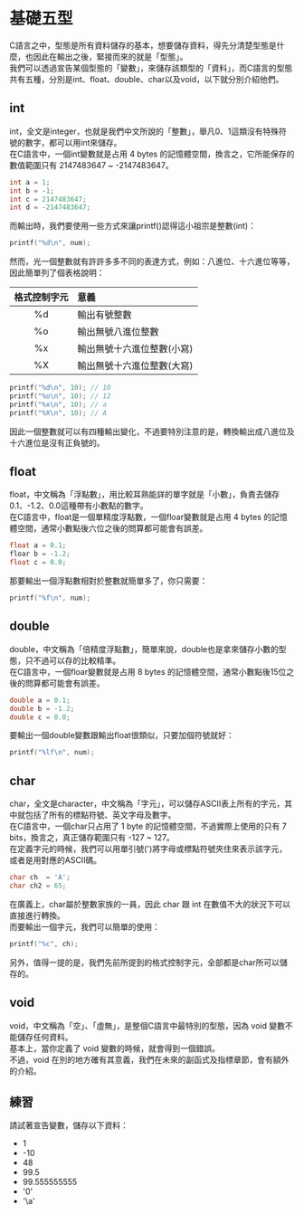 # 基礎五型
C語言之中，型態是所有資料儲存的基本，想要儲存資料，得先分清楚型態是什麼，也因此在輸出之後，緊接而來的就是「型態」。  
我們可以透過宣告某個型態的「變數」，來儲存該類型的「資料」，而C語言的型態共有五種，分別是int、float、double、char以及void，以下就分別介紹他們。

## int
int，全文是integer，也就是我們中文所說的「整數」，舉凡0、1這類沒有特殊符號的數字，都可以用int來儲存。  
在C語言中，一個int變數就是占用 4 bytes 的記憶體空間，換言之，它所能保存的數值範圍只有 2147483647 ~ -2147483647。  
```c++
int a = 1;
int b = -1;
int c = 2147483647;
int d = -2147483647;
```

而輸出時，我們要使用一些方式來讓printf()認得這小祖宗是整數(int)：
```c++
printf("%d\n", num);
```
然而，光一個整數就有許許多多不同的表達方式，例如：八進位、十六進位等等，因此簡單列了個表格說明：

|  格式控制字元 |          意義           |
|:-----------:|:-----------------------|
| %d          | 輸出有號整數             |
| %o          | 輸出無號八進位整數        |
| %x          | 輸出無號十六進位整數(小寫) |
| %X          | 輸出無號十六進位整數(大寫) |

```c++
printf("%d\n", 10); // 10
printf("%o\n", 10); // 12
printf("%x\n", 10); // a
printf("%X\n", 10); // A
```

因此一個整數就可以有四種輸出變化，不過要特別注意的是，轉換輸出成八進位及十六進位是沒有正負號的。

## float
float，中文稱為「浮點數」，用比較耳熟能詳的單字就是「小數」，負責去儲存0.1、-1.2、0.0這種帶有小數點的數字。  
在C語言中，float是一個單精度浮點數，一個floar變數就是占用 4 bytes 的記憶體空間，通常小數點後六位之後的問算都可能會有誤差。  
```c++
float a = 0.1;
floar b = -1.2;
float c = 0.0;
```

那要輸出一個浮點數相對於整數就簡單多了，你只需要：

```c++
printf("%f\n", num);
```

## double
double，中文稱為「倍精度浮點數」，簡單來說，double也是拿來儲存小數的型態，只不過可以存的比較精準。  
在C語言中，一個floar變數就是占用 8 bytes 的記憶體空間，通常小數點後15位之後的問算都可能會有誤差。  

```c++
double a = 0.1;
double b = -1.2;
double c = 0.0;
```

要輸出一個double變數跟輸出float很類似，只要加個符號就好：  

```c++
printf("%lf\n", num);
```

## char
char，全文是character，中文稱為「字元」，可以儲存ASCII表上所有的字元，其中就包括了所有的標點符號、英文字母及數字。  
在C語言中，一個char只占用了 1 byte 的記憶體空間，不過實際上使用的只有 7 bits，換言之，真正儲存範圍只有 -127 ~ 127。  
在定義字元的時候，我們可以用單引號(')將字母或標點符號夾住來表示該字元，或者是用對應的ASCII碼。  
```c++
char ch  = 'A';
char ch2 = 65;
```
在廣義上，char屬於整數家族的一員，因此 char 跟 int 在數值不大的狀況下可以直接進行轉換。  
而要輸出一個字元，我們可以簡單的使用：
```c++
printf("%c", ch);
```

另外，值得一提的是，我們先前所提到的格式控制字元，全部都是char所可以儲存的。

## void
void，中文稱為「空」、「虛無」，是整個C語言中最特別的型態，因為 void 變數不能儲存任何資料。  
基本上，當你定義了 void 變數的時候，就會得到一個錯誤。  
不過，void 在別的地方確有其意義，我們在未來的副函式及指標章節，會有額外的介紹。  

## 練習
請試著宣告變數，儲存以下資料：
- 1
- -10
- 48
- 99.5
- 99.555555555
- '0'
- '\a'
